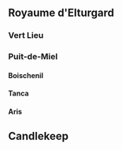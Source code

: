 ## Royaume d'Elturgard

### Vert Lieu

### Puit-de-Miel

#### Boischenil
#### Tanca
#### Aris

## Candlekeep


